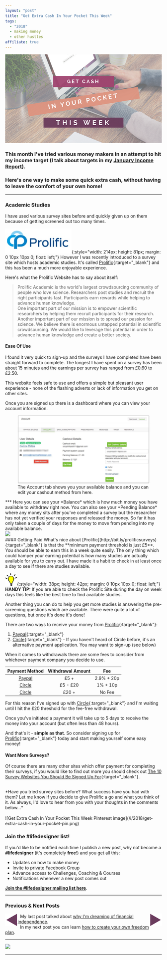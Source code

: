 ```yaml
---
layout: "post"
title: "Get Extra Cash In Your Pocket This Week"
tags:
  - "2018"
  - making money
  - other hustles
affiliate: true
---
```

![Get Extra Cash In Your Pocket This Week header](/i/cash_this_week.png)

### This month I've tried various money makers in an attempt to hit my income target (I talk about targets in my [**January Income Report**](/posts/january-2018-income-report.html)). 
### Here's one way to make some quick extra cash, without having to leave the comfort of your own home!

***  

### Academic Studies

I have used various survey sites before and quickly given up on them because of getting screened out too many times.

![Prolific logo](/i/prolific_logo.jpg){:style="width: 214px; height: 81px; margin: 0 10px 10px 0; float: left;"}
However I was recently introduced to a survey site which hosts academic studies. It's called [Prolific](http://bit.ly/prolificsurveys){:target="_blank"} and this has been a much more enjoyable experience.

Here's what the Prolific Website has to say about itself:
> Prolific Academic is the world's largest crowdsourcing community of people who love science. Researchers post studies and recruit the right participants fast. Participants earn rewards while helping to advance human knowledge.<br>
One important part of our mission is to empower scientific researchers by helping them recruit participants for their research.<br>
Another important part of our mission is to spread our passion for science. We believe there is enormous untapped potential in scientific crowdsourcing. We would like to leverage this potential in order to advance human knowledge and create a better society.

#### Ease Of Use
I found it very quick to sign-up and the surveys I have completed have been straight forward to complete. The longest I have spent on a survey has been about 15 minutes and the earnings per survey has ranged from £0.60 to £2.50.

This website feels safe to use and offers a simple but pleasant user experience - none of the flashing adverts or lack of information you get on other sites.

Once you are signed up there is a dashboard where you can view your account information.
<figure>
    <img src='/i/Prolific_Dashboard.jpg' alt='missing' />
    <figcaption>The Account tab shows you your available balance and you can edit your cashout method from here.</figcaption>
</figure> 
***
Here you can see your *Balance* which is how much money you have available to withdraw right now. You can also see your *Pending Balance* where any money sits after you've completed a survey but the researcher has not yet verified your responses and released the money. So far it has only taken a couple of days for the money to move from pending into my available balance.

<br>

<!-- START ADVERTISER: Preloved UK from awin.com -->
<a href="https://www.awin1.com/cread.php?s=454257&v=5834&q=218807&r=452089">
    <img src="https://www.awin1.com/cshow.php?s=454257&v=5834&q=218807&r=452089" border="0">
</a>
<!-- END ADVERTISER: Preloved UK from awin.com -->

<br>
#### Getting Paid
What's nice about [Prolific](http://bit.ly/prolificsurveys){:target="_blank"} is that the **minimum payment threshold is just £5**. You should be able to earn this in a week quite easily. The only thing which could hamper your earning potential is how many studies are actually available for you to carry out. I have made it a habit to check in at least once a day to see if there are studies available. 

![Light Bulb logo](/i/light-bulb.png){:style="width: 38px; height: 42px; margin: 0 10px 10px 0; float: left;"}
**HANDY TIP:** If you are able to check the Prolific Site during the day on week days this feels like the best time to find available studies.

Another thing you can do to help you get more studies is answering the pre-screening questions which are available. There were quite a lot of questions, but once it's done it's done!

There are two ways to receive your money from [Prolific](http://bit.ly/prolificsurveys){:target="_blank"}:

1. [Paypal](https://www.paypal.com/uk/invite?token=TyGgK0E2v40&program_code=Signup_Referral_Notification){:target="_blank"}
2. [Circle](http://bit.ly/signupcircle){:target="_blank"} - If you haven't heard of Circle before, it's an alternative payment application. You may want to sign-up (see below)

When it comes to withdrawals there are some fees to consider from whichever payment company you decide to use. 

<table class="table table-colored">
  <thead>
    <tr>
      <th style="text-align: center">Payment Method</th>
      <th style="text-align: center">Withdrawal Amount</th>
      <th style="text-align: center">Fee</th>
    </tr>
  </thead>
  <tbody>
    <tr>
      <td style="text-align: center">
      <a href="https://www.paypal.com/uk/invite?token=TyGgK0E2v40&program_code=Signup_Referral_Notification" target="_blank">Paypal</a>
      </td>
      <td style="text-align: center">£5 +</td>
      <td style="text-align: center">2.9% + 20p</td>
    </tr>
    <tr>
      <td style="text-align: center">
      <a href="http://bit.ly/signupcircle" target="_blank">Circle</a>
      </td>
      <td style="text-align: center">£5 - £20</td>
      <td style="text-align: center">1% + 10p</td>
    </tr>
    <tr>
      <td style="text-align: center">
      <a href="http://bit.ly/signupcircle" target="_blank">Circle</a>
      </td>
      <td style="text-align: center">£20 +</td>
      <td style="text-align: center">No Fee</td>
    </tr>
   </tbody>
</table>

For this reason I've signed up with [Circle](http://bit.ly/signupcircle){:target="_blank"} and I'm waiting until I hit the £20 threshold for the fee-free withdrawal. 

Once you've initiated a payment it will take up to 5 days to receive the money into your account (but often less than 48 hours).

And that's it - **simple as that**. So consider signing up for [Prolific](http://bit.ly/prolificsurveys){:target="_blank"} today and start making yourself some easy money!

#### Want More Surveys?
Of course there are many other sites which offer payment for completing their surveys, if you would like to find out more you should check out [The 10 Survey Websites You Should Be Signed Up For](http://makemoneywithoutajob.com/the-top-10-survey-websites/){:target="_blank"}.

<br>
*Have you tried survey sites before? What success have you had with them? Let me know if you decide to give Prolific a go and what you think of it. As always, I'd love to hear from you with your thoughts in the comments below...*
<br><br>
![Get Extra Cash In Your Pocket This Week Pinterest image](/i/2018/get-extra-cash-in-your-pocket-pin.png)

### Join the #lifedesigner list!

If you'd like to be notified each time I publish a new post, why not become a <b>#lifedesigner</b> (it's completely <b>free</b>!) and you get all this:

- Updates on how to make money
- Invite to private Facebook Group
- Advance access to Challenges, Coaching & Courses
- Notifications whenever a new post comes out

[**Join the #lifedesigner mailing list here**](/signup/signup_page).

****

### Previous & Next Posts

<a href="/posts/dreaming-of-fire.html" style="float: left"><img src='/i/backward.png' alt='backward arrow for previous post' /></a> &nbsp;
<a href="/posts/freedom-plan-part-1.html" style="float: right"><img src='/i/forward.png' alt='forward arrow for next post' /></a>
My last post talked about [why I'm dreaming of financial independence](/posts/dreaming-of-fire.html).<br>
&nbsp;&nbsp;In my next post you can learn [how to create your own freedom plan](/posts/freedom-plan-part-1.html).

***

<!-- START ADVERTISER: Fiverr (Global) from awin.com -->
<a href="http://www.awin1.com/cread.php?awinmid=6288&awinaffid=452089&clickref=&p=https%3A%2F%2Fwww.fiverr.com%2F%3Fshow_join%3Dtrue">
    <img src="https://www.awin1.com/cshow.php?s=527817&v=6288&q=256739&r=452089" border="0">
</a>
<!-- END ADVERTISER: Fiverr (Global) from awin.com -->

***




